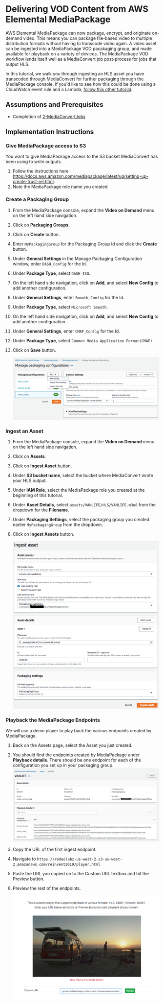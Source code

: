 # Delivering VOD Content from AWS Elemental MediaPackage
AWS Elemental MediaPackage can now package, encrypt, and originate on-demand video. This means you can package file-based video to multiple distribution formats without having to transcode video again. A video asset can be ingested into a MediaPackage VOD pacakaging group, and made available for playback on a variety of devices. The MediaPackage VOD workflow lends itself well as a MediaConvert job post-process for jobs that output HLS. 

In this tutorial, we walk you through ingesting an HLS asset you have transcoded through MediaConvert for further packaging through the MediaPackage console. If you'd like to see how this could be done using a CloudWatch event rule and a Lambda, [follow this other tutorial](README.md).

## Assumptions and Prerequisites
* Completion of [2-MediaConvertJobs](../2-MediaConvertJobs/README.md)

## Implementation Instructions

### Give MediaPackage access to S3
You want to give MediaPackage access to the S3 bucket MediaConvert has been using to write outputs.

1. Follow the instructions here https://docs.aws.amazon.com/mediapackage/latest/ug/setting-up-create-trust-rel.html.  
1. Note the MediaPackage role name you created.

### Create a Packaging Group
1. From the MediaPackage console, expand the **Video on Demand** menu on the left hand side navigation. 
1. Click on **Packaging Groups**.
1. Click on **Create** button. 
1. Enter `MyPackagingGroup` for the Packaging Group Id and click the **Create** button.
1. Under **General Settings** in the Manage Packaging Configuration window, enter `DASH_Config` for the Id. 
1. Under **Package Type**, select `DASH-ISO`.
1. On the left hand side navigation, click on **Add**, and select **New Config** to add another configuration. 
1. Under **General Settings**, enter `Smooth_Config` for the Id.
1. Under **Package Type**, select `Microsoft Smooth`.
1. On the left hand side navigation, click on **Add**, and select **New Config** to add another configuration. 
1. Under **General Settings**, enter `CMAF_Config` for the Id.
1. Under **Package Type**, select `Common Media Application Format(CMAF)`.
1. Click on **Save** button.

    ![alt](../images/emp-vod-packaging-group.png)

### Ingest an Asset
1. From the MediaPackage console, expand the **Video on Demand** menu on the left hand side navigation. 
1. Click on **Assets**.
1. Click on **Ingest Asset** button.
1. Under **S3 bucket name**, select the bucket where MediaConvert wrote your HLS output. 
1. Under **IAM Role**, select the MediaPackage role you created at the beginning of this tutorial.
1. Under **Asset Details**, select `assets/VANLIFE/HLS/VANLIFE.m3u8` from the dropdown for the **Filename**. 
1. Under **Packaging Settings**, select the packaging group you created earlier `MyPackagingGroup` from the dropdown.
1. Click on **Ingest Assets** button. 

    ![alt](../images/emp-vod-ingest-asset.png)

### Playback the MediaPackage Endpoints
We will use a demo player to play back the various endpoints created by MediaPackage.
1. Back on the Assets page, select the Asset you just created.
1. You should find the endpoints created by MediaPackage under **Playback details**. There should be one endpoint for each of the configuration you set up in your packaging group. 
    ![alt](../images/emp-vod-playback-details.png)
1. Copy the URL of the first ingest endpoint. 
1. Navigate to `https://rodeolabz-us-west-2.s3-us-west-2.amazonaws.com/reinvent2019/player.html`
1. Paste the URL you copied on to the Custom URL textbox and hit the Preview button.
1. Preview the rest of the endpoints. 

    ![alt](../images/emp-vod-playback-preview.png)